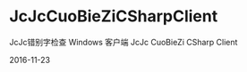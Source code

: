 # JcJcCuoBieZiCSharpClient
JcJc错别字检查 Windows 客户端 JcJc CuoBieZi CSharp Client











2016-11-23

